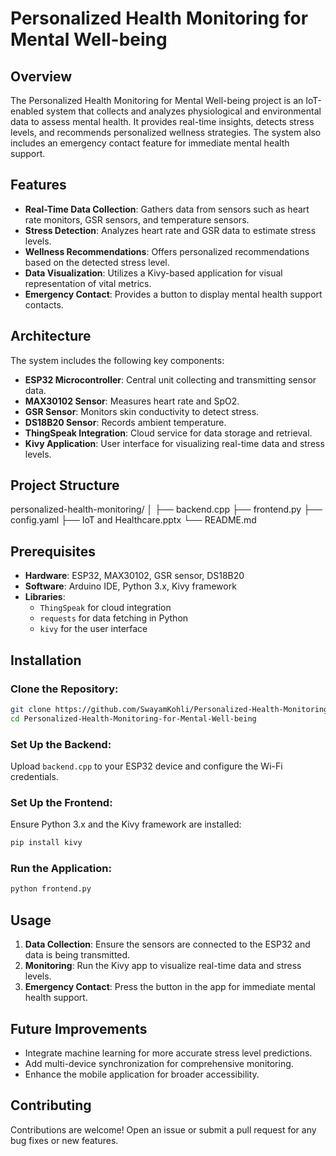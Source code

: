 # Personalized Health Monitoring for Mental Well-being

## Overview
The Personalized Health Monitoring for Mental Well-being project is an IoT-enabled system that collects and analyzes physiological and environmental data to assess mental health. It provides real-time insights, detects stress levels, and recommends personalized wellness strategies. The system also includes an emergency contact feature for immediate mental health support.

## Features
- **Real-Time Data Collection**: Gathers data from sensors such as heart rate monitors, GSR sensors, and temperature sensors.
- **Stress Detection**: Analyzes heart rate and GSR data to estimate stress levels.
- **Wellness Recommendations**: Offers personalized recommendations based on the detected stress level.
- **Data Visualization**: Utilizes a Kivy-based application for visual representation of vital metrics.
- **Emergency Contact**: Provides a button to display mental health support contacts.

## Architecture
The system includes the following key components:
- **ESP32 Microcontroller**: Central unit collecting and transmitting sensor data.
- **MAX30102 Sensor**: Measures heart rate and SpO2.
- **GSR Sensor**: Monitors skin conductivity to detect stress.
- **DS18B20 Sensor**: Records ambient temperature.
- **ThingSpeak Integration**: Cloud service for data storage and retrieval.
- **Kivy Application**: User interface for visualizing real-time data and stress levels.

## Project Structure
personalized-health-monitoring/
│
├── backend.cpp
├── frontend.py
├── config.yaml
├── IoT and Healthcare.pptx
└── README.md

## Prerequisites
- **Hardware**: ESP32, MAX30102, GSR sensor, DS18B20
- **Software**: Arduino IDE, Python 3.x, Kivy framework
- **Libraries**:
  - `ThingSpeak` for cloud integration
  - `requests` for data fetching in Python
  - `kivy` for the user interface

## Installation
### Clone the Repository:
```bash
git clone https://github.com/SwayamKohli/Personalized-Health-Monitoring-for-Mental-Well-being.git
cd Personalized-Health-Monitoring-for-Mental-Well-being
```

### Set Up the Backend:
Upload `backend.cpp` to your ESP32 device and configure the Wi-Fi credentials.

### Set Up the Frontend:
Ensure Python 3.x and the Kivy framework are installed:
```bash
pip install kivy
```

### Run the Application:
```bash
python frontend.py
```

## Usage
1. **Data Collection**: Ensure the sensors are connected to the ESP32 and data is being transmitted.
2. **Monitoring**: Run the Kivy app to visualize real-time data and stress levels.
3. **Emergency Contact**: Press the button in the app for immediate mental health support.

## Future Improvements
- Integrate machine learning for more accurate stress level predictions.
- Add multi-device synchronization for comprehensive monitoring.
- Enhance the mobile application for broader accessibility.

## Contributing
Contributions are welcome! Open an issue or submit a pull request for any bug fixes or new features.